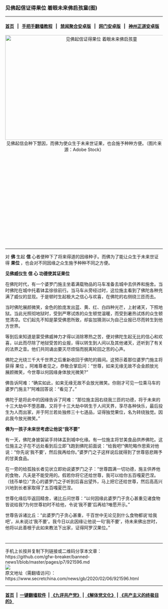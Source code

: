 ### 见佛起信证得果位 着眼未来佛启孩童(图)
------------------------

#### [首页](https://github.com/gfw-breaker/banned-news1/blob/master/README.md) &nbsp;&nbsp;|&nbsp;&nbsp; [手把手翻墙教程](https://github.com/gfw-breaker/guides/wiki) &nbsp;&nbsp;|&nbsp;&nbsp; [禁闻聚合安卓版](https://github.com/gfw-breaker/bn-android) &nbsp;&nbsp;|&nbsp;&nbsp; [网门安卓版](https://github.com/oGate2/oGate) &nbsp;&nbsp;|&nbsp;&nbsp; [神州正道安卓版](https://github.com/SzzdOgate/update) 



<div class="article_right" style="fone-color:#000">
 <p style="text-align:center">
  <img alt="见佛起信证得果位  着眼未来佛启孩童" src="https://img2.secretchina.com/pic/2019/4-25/p2410861a652651513-ss.jpg" style="height:336px; width:600px"/>
  <br>
   见佛起信会种下慧因，而佛为使众生于未来世证果，也会施予种种方便。（图片来源：Adobe Stock）
   <span id="hideid" name="hideid" style="color:red;display:none;">
    <span href="https://www.secretchina.com">
    </span>
   </span>
  </br>
 </p>
 <div id="txt-mid1-t21-2017">
  <ins class="adsbygoogle" data-ad-client="ca-pub-1276641434651360" data-ad-slot="2451032099" style="display:inline-block;width:336px;height:280px">
  </ins>
  

---


  </div>
 </div>
 <p>
  对
  <strong>
   <span href="https://www.secretchina.com/news/gb/tag/佛" target="_blank">
    佛
   </span>
  </strong>
  生起
  <strong>
   信
  </strong>
  心者便种下了将来得道的因缘种子。而佛为了能让众生于未来世证得
  <strong>
   果位
  </strong>
  ，也会对不同因缘之众生施予种种不同之方便。
  <span id="hideid" name="hideid" style="color:red;display:none;">
   <span href="https://www.secretchina.com">
   </span>
  </span>
 </p>
 <p>
  <strong>
   见佛威仪生
   <span href="https://www.secretchina.com/news/gb/tag/信" target="_blank">
    信
   </span>
   心 功德使其证果位
  </strong>
 </p>
 <p>
  在佛陀时代，有一个婆罗门施主坐着满载物品的马车准备去城中去供养和施舍。当时佛陀在城中托着钵盂徐徐前行。当马车从旁经过时，这位施主看到了佛陀各种充满了威仪的显现。于是顿时生起极大之信心与欢喜，在佛陀的右侧绕三匝而去。
 </p>
 <p>
  当时佛陀展颜微笑，金色的脸庞发出蓝、黄、红、白四种光芒，上射诸天，下照地狱。当此光照彻地狱时，受到严寒试炼的众生顿觉温暖，而受到暑热试炼的众生顿觉清凉。它们起先不知是蒙受佛恩所致，却妄加猜测以为自己业报已尽而转生到他方世界。
 </p>
 <p>
  等到后来知道是蒙受佛威神力才得以消除寒热之苦，便对佛陀生起无比的信心和欢喜，以此而尽除了地狱受苦的业报，得以转生到人间以及其他诸天，还听到了有关的法界之音。他们共同诵出要灭尽烦恼而脱离轮回之苦的心声。
 </p>
 <p>
  佛陀之光绕三千大千世界之后重新收回于佛陀的眉间。这预示着那位婆罗门施主将获得
  <span href="https://www.secretchina.com/news/gb/tag/果位" target="_blank">
   果位
  </span>
  。阿难尊者见之，恭敬合掌启问：“世尊，如来无缘无故不会金颜放光展颜微笑，今世尊以何因缘身体放光微笑?”
 </p>
 <p>
  佛告诉阿难：“确实如此，如来无缘无故不会放光微笑。你刚才可见一位乘马车的婆罗门施主?”阿难回答说：“看见了。”
 </p>
 <p>
  佛陀于是将此中的因缘告诉了阿难：“那位施主因右绕我三匝的功德，将于未来的十三大劫中不堕恶趣，又将于十三大劫中转生于人间天界，享尽各种快乐，最后投生为人而出家，并于阿兰若处独修三十七道品，证得独觉果位，名为转绕独觉。因此我今放光微笑。”
 </p>
 <p>
  <strong>
   佛为一孩子未来世考虑让他说“我不要”
  </strong>
 </p>
 <p>
  有一天，佛陀身披袈裟手持钵盂到城中化缘。有一位施主将甘美食品供养佛陀。这位施主之子在不远处看到后立即飞跑到佛陀前面说：“给我吧!”佛陀略作思索对他说：“你先说‘我不要’，然后我再给你。”婆罗门之子这样说后就得到了世尊慈悲赐予的甘美食品。
 </p>
 <p>
  在一旁的给孤独长者见状立即劝说婆罗门之子：“世尊圆满一切功德，施主供养他的食物，凡夫是不能受用的。假若你将它还给世尊，我可以给你五百嘎夏巴涅。（钱币单位）”贪心的婆罗门之子听到后喜出望外，马上把它还给世尊，然后高高兴兴地到长者家取得了五百嘎夏巴涅。
 </p>
 <p>
  世尊化缘后毕返回精舍，诸比丘问世尊：“以何因缘此婆罗门子贪心甚重见诸食物皆说给我?为何世尊初时不给他，令说‘我不要’后再给?唯愿开示。”
 </p>
 <p>
  世尊告诉诸比丘：“此婆罗门子贪心甚重，千百世中无论见到什么食物都说‘给我吧’，从未说过‘我不要’。我今日以此因缘让他说一句‘我不要’，待未来佛出世时，他将以此善根于此如来教法下出家，证得阿罗汉果位。”
  <center>
   <div>
    <div id="txt-mid2-t22-2017" style="display: block;  max-height: 351px;  overflow: hidden;">
     <div id="SC-21xxx">
     </div>
     <ins class="adsbygoogle" data-ad-client="ca-pub-1276641434651360" data-ad-format="auto" data-ad-slot="4301710469" data-full-width-responsive="true" style="display:block">
     </ins>
    </div>
   </div>
  </center>
  <div style="padding-top:12px;">
  </div>
 </p>
</div>

<hr/>
手机上长按并复制下列链接或二维码分享本文章：<br/>
https://github.com/gfw-breaker/banned-news1/blob/master/pages/p7/921596.md <br/>
<a href='https://github.com/gfw-breaker/banned-news1/blob/master/pages/p7/921596.md'><img src='https://github.com/gfw-breaker/banned-news1/blob/master/pages/p7/921596.md.png'/></a> <br/>
原文地址（需翻墙访问）：https://www.secretchina.com/news/gb/2020/02/06/921596.html


------------------------
#### [首页](https://github.com/gfw-breaker/banned-news1/blob/master/README.md) &nbsp;|&nbsp; [一键翻墙软件](https://github.com/gfw-breaker/nogfw/blob/master/README.md) &nbsp;| [《九评共产党》](https://github.com/gfw-breaker/9ping.md/blob/master/README.md#九评之一评共产党是什么) | [《解体党文化》](https://github.com/gfw-breaker/jtdwh.md/blob/master/README.md) | [《共产主义的终极目的》](https://github.com/gfw-breaker/gczydzjmd.md/blob/master/README.md)


<img src='http://gfw-breaker.win/banned-news/pages/p7/921596.md' width='0px' height='0px'/>